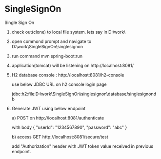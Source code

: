 # SingleSignOn
Single Sign On

1. check out(clone) to local file system. lets say in D:\work\
2. open commond prompt and navigate to D:\work\SingleSignOn\singlesignon
3. run command
    mvn spring-boot:run
4. application(tomcat) will be listening on http://localhost:8081/
5. H2 database console : http://localhost:8081/h2-console

   use below JDBC URL on h2 console login page
   
   jdbc:h2:file:D:\work\SingleSignOn\singlesignon\database/singlesignondb
   
6. Generate JWT using below endpoint

   a) POST on http://localhost:8081/authenticate
   
      with body 
      {
          "userId": "1234567890",
          "password": "abc"
      }
   
   b) access GET http://localhost:8081/secure/test
   
      add "Authorization" header with JWT token value received in previous endpoint.
      
